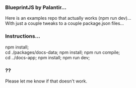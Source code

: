 ### BlueprintJS by Palantir...  
  Here is an examples repo that actually works (npm run dev)...  
  With just a couple tweaks to a couple package.json files...  

### Instructions...  
  npm install;  
  cd ./packages/docs-data; npm install; npm run compile;  
  cd ../docs-app; npm install; npm run dev;  

### ??  
  Please let me know if that doesn't work.  

